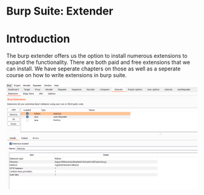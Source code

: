 # Burp Suite: Extender

# Introduction

The burp extender offers us the option to install numerous extensions to expand the functionality. There are both paid and free extensions that we can install. We have seperate chapters on those as well as a seperate course on how to write extensions in burp suite.

![Burp%20Suite%20Extender%20c6050f79d6ab4c40b6a7666c8adae75b/Untitled.png](Burp%20Suite%20Extender%20c6050f79d6ab4c40b6a7666c8adae75b/Untitled.png)
